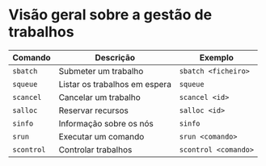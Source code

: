 # Visão geral sobre a gestão de trabalhos

| Comando    | Descrição                     | Exemplo              |
|------------|-------------------------------|----------------------|
| `sbatch`   | Submeter um trabalho          | `sbatch <ficheiro>`  |
| `squeue`   | Listar os trabalhos em espera | `squeue`             |
| `scancel`  | Cancelar um trabalho          | `scancel <id>`       |
| `salloc`   | Reservar recursos             | `salloc <id>`        |
| `sinfo`    | Informação sobre os nós       | `sinfo`              |
| `srun`     | Executar um comando           | `srun <comando>`     |
| `scontrol` | Controlar trabalhos           | `scontrol <comando>` |
